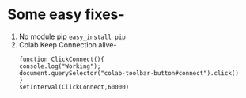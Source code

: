 # Some easy fixes-

1. No module pip
	 `easy_install pip`
2. Colab Keep Connection alive-
	```
	function ClickConnect(){  
	console.log("Working");  
	document.querySelector("colab-toolbar-button#connect").click()  
	}  
	setInterval(ClickConnect,60000)
	```
